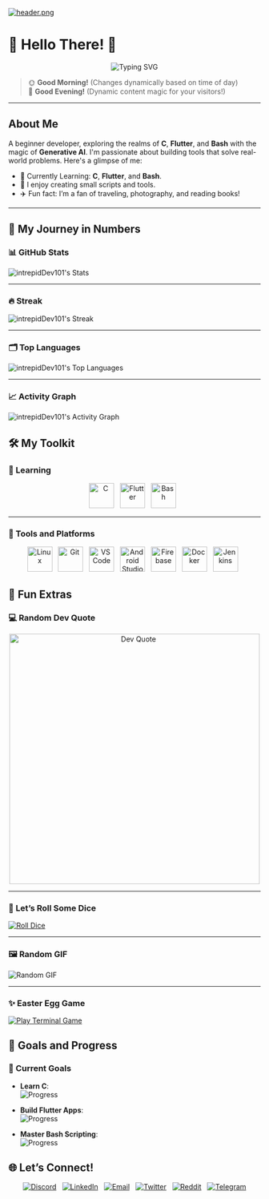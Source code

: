 

[![header.png](https://i.postimg.cc/Vkrc2JQL/header.png)](https://postimg.cc/cvSjn4LV)

# 🌟 Hello There! 👋

<div align="center">
  <img src="https://readme-typing-svg.herokuapp.com?font=Fira+Code&size=25&duration=2000&pause=1000&color=58A6FF&center=true&width=500&lines=Welcome+to+intrepidDev101's+Profile!;Learning+and+Growing+with+C,+Flutter+and+Bash!;Exploring+Generative+AI+and+Coding+Tools!;Let's+Code+Something+Awesome!" alt="Typing SVG" />
</div>

> 🌞 **Good Morning!** (Changes dynamically based on time of day)  
> 🌙 **Good Evening!** (Dynamic content magic for your visitors!)  

---

## **About Me**
A beginner developer, exploring the realms of **C**, **Flutter**, and **Bash** with the magic of **Generative AI**. I'm passionate about building tools that solve real-world problems. Here's a glimpse of me:

- 🌱 Currently Learning: **C**, **Flutter**, and **Bash**.  
- 🔭 I enjoy creating small scripts and tools.  
- ✈️ Fun fact: I’m a fan of traveling, photography, and reading books!  

---

## 🌟 **My Journey in Numbers**

### 📊 GitHub Stats  
![intrepidDev101's Stats](https://github-readme-stats.vercel.app/api?username=intrepidDev101&theme=tokyonight&show_icons=true&hide_border=true&count_private=true)

---

### 🔥 Streak  
![intrepidDev101's Streak](https://github-readme-streak-stats.herokuapp.com/?user=intrepidDev101&theme=tokyonight&hide_border=true)

---

### 🗂️ Top Languages  
![intrepidDev101's Top Languages](https://github-readme-stats.vercel.app/api/top-langs/?username=intrepidDev101&theme=tokyonight&show_icons=true&hide_border=true&layout=compact)

---

### 📈 Activity Graph  
![intrepidDev101's Activity Graph](https://github-readme-activity-graph.vercel.app/graph?username=intrepidDev101&theme=material-palenight)


## 🛠️ **My Toolkit**

### 🚀 Learning  
<div align="center">
  <img src="https://cdn.jsdelivr.net/gh/devicons/devicon/icons/c/c-original.svg" title="C" height="50"/> &nbsp;
  <img src="https://cdn.jsdelivr.net/gh/devicons/devicon/icons/flutter/flutter-original.svg" title="Flutter" height="50"/> &nbsp;
  <img src="https://cdn.jsdelivr.net/gh/devicons/devicon/icons/bash/bash-original.svg" title="Bash" height="50"/> &nbsp;
</div>

---

### 🔧 Tools and Platforms  
<div align="center">
  <img src="https://cdn.jsdelivr.net/gh/devicons/devicon/icons/linux/linux-original.svg" title="Linux" height="50"/> &nbsp;
  <img src="https://cdn.jsdelivr.net/gh/devicons/devicon/icons/git/git-original.svg" title="Git" height="50"/> &nbsp;
  <img src="https://cdn.jsdelivr.net/gh/devicons/devicon/icons/vscode/vscode-original.svg" title="VS Code" height="50"/> &nbsp;
  <img src="https://cdn.jsdelivr.net/gh/devicons/devicon/icons/androidstudio/androidstudio-original.svg" title="Android Studio" height="50"/> &nbsp;
  <img src="https://cdn.jsdelivr.net/gh/devicons/devicon/icons/firebase/firebase-plain.svg" title="Firebase" height="50"/> &nbsp;
  <img src="https://cdn.jsdelivr.net/gh/devicons/devicon/icons/docker/docker-original.svg" title="Docker" height="50"/> &nbsp;
  <img src="https://cdn.jsdelivr.net/gh/devicons/devicon/icons/jenkins/jenkins-original.svg" title="Jenkins" height="50"/> &nbsp;
</div>


## 🎉 **Fun Extras**

### 💻 Random Dev Quote  
<div align="center">
  <img src="https://quotes-github-readme.vercel.app/api?type=vertical&theme=material" width="500" alt="Dev Quote">
</div>

---

### 🎲 Let’s Roll Some Dice  
[![Roll Dice](https://img.shields.io/badge/🎲-Roll%20the%20Dice-orange?style=for-the-badge)](https://roll-a-dice.herokuapp.com/)

---

### 🖼️ Random GIF  
![Random GIF](https://media.giphy.com/media/3oEjI6SIIHBdRxXI40/giphy.gif)

---

### ✨ Easter Egg Game  
[![Play Terminal Game](https://img.shields.io/badge/🎮-Play%20My%20Terminal%20Game-blueviolet?style=for-the-badge)](https://example-terminal-game-link.com)  


## 🎯 **Goals and Progress**

### 🚀 Current Goals  
- **Learn C**:  
  ![Progress](https://progress-bar.dev/40/?title=Learning%20C)  

- **Build Flutter Apps**:  
  ![Progress](https://progress-bar.dev/25/?title=Flutter%20Mastery)  

- **Master Bash Scripting**:  
  ![Progress](https://progress-bar.dev/60/?title=Bash%20Scripting)  


## 🌐 **Let’s Connect!**

<div align="center">

[![Discord](https://img.shields.io/badge/Discord-5865F2?logo=discord&logoColor=white&style=for-the-badge)](https://discord.gg/yourdiscordlink) &nbsp;
[![LinkedIn](https://img.shields.io/badge/LinkedIn-0A66C2?logo=linkedin&logoColor=white&style=for-the-badge)](https://linkedin.com/in/intrepiddev101) &nbsp;
[![Email](https://img.shields.io/badge/Email-D14836?logo=gmail&logoColor=white&style=for-the-badge)](mailto:intrepiddev101@example.com) &nbsp;
[![Twitter](https://img.shields.io/badge/Twitter-1DA1F2?logo=twitter&logoColor=white&style=for-the-badge)](https://twitter.com/intrepiddev101) &nbsp;
[![Reddit](https://img.shields.io/badge/Reddit-FF4500?logo=reddit&logoColor=white&style=for-the-badge)](https://reddit.com/user/intrepiddev101) &nbsp;
[![Telegram](https://img.shields.io/badge/Telegram-2CA5E0?logo=telegram&logoColor=white&style=for-the-badge)](https://t.me/intrepiddev101)  

</div>


